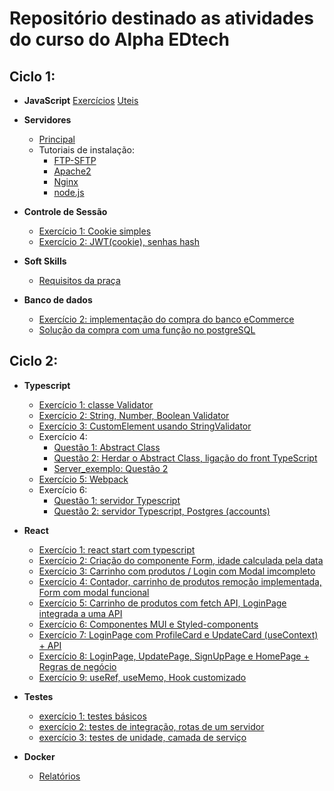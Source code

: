 # Repositório destinado as atividades do curso do Alpha EDtech

## Ciclo 1:
* **JavaScript**
  [Exercícios](https://github.com/rickEDU/AlphaED/tree/main/JS)
  [Uteis](https://github.com/rickEDU/AlphaED/blob/main/JS/uteis.ts)

 * **Servidores**
    * [Principal](https://github.com/rickEDU/AlphaED/tree/main/Servidores)
    * Tutoriais de instalação:
      * [FTP-SFTP](https://github.com/rickEDU/AlphaED/blob/main/Servidores/ftp-sftp.md)
      * [Apache2](https://github.com/rickEDU/AlphaED/blob/main/Servidores/apache.md)
      * [Nginx](https://github.com/rickEDU/AlphaED/blob/main/Servidores/nginx.md)
      * [node.js](https://github.com/rickEDU/AlphaED/blob/main/Servidores/nodejs.md)

  * **Controle de Sessão**
    * [Exercício 1: Cookie simples](https://github.com/rickEDU/AlphaED/tree/main/Controle%20de%20sess%C3%A3o/controleEx1_q2)
    * [Exercício 2: JWT(cookie), senhas hash](https://github.com/rickEDU/AlphaED/tree/main/Controle%20de%20sess%C3%A3o/controleEx2_q3)
  * **Soft Skills**
    * [Requisitos da praça](https://github.com/rickEDU/AlphaED/blob/main/soft_skills/requisitos.md)

* **Banco de dados**
  * [Exercício 2: implementação do compra do banco eCommerce](https://github.com/rickEDU/AlphaED/tree/main/Banco_de_dados/ex6_q2)
  * [Solução da compra com uma função no postgreSQL](https://github.com/rickEDU/AlphaED/blob/main/Banco_de_dados/ex6_q1.sql)

## Ciclo 2:
* **Typescript**
    * [Exercício 1: classe Validator](https://github.com/rickEDU/AlphaED/tree/main/Typescript/ex1)
    * [Exercício 2: String, Number, Boolean Validator](https://github.com/rickEDU/AlphaED/tree/main/Typescript/ex2)
    * [Exercício 3: CustomElement usando StringValidator](https://github.com/rickEDU/AlphaED/tree/main/Typescript/ex3)
    * Exercício 4:
      * [Questão 1: Abstract Class](https://github.com/rickEDU/AlphaED/tree/main/Typescript/ex4/q1)
      * [Questão 2: Herdar o Abstract Class, ligação do front TypeScript](https://github.com/rickEDU/AlphaED/tree/main/Typescript/ex4/q2)
      * [Server_exemplo: Questão 2](https://github.com/rickEDU/AlphaED/tree/main/Typescript/ex4/q2_server)
    * [Exercício 5: Webpack](https://github.com/rickEDU/AlphaED/tree/main/Typescript/ex5/q1)
    * Exercício 6:
      * [Questão 1: servidor Typescript](https://github.com/rickEDU/AlphaED/tree/main/Typescript/ex6/q1)
      * [Questão 2: servidor Typescript, Postgres (accounts)](https://github.com/rickEDU/AlphaED/tree/main/Typescript/ex6/q2)

* **React**
    * [Exercício 1: react start com typescript](https://github.com/rickEDU/AlphaED/tree/main/React/ex1/my-app)
    * [Exercício 2: Criação do componente Form, idade calculada pela data ](https://github.com/rickEDU/AlphaED/tree/main/React/ex2)
    * [Exercício 3: Carrinho com produtos / Login com Modal imcompleto](https://github.com/rickEDU/AlphaED/tree/main/React/ex3)
    * [Exercício 4: Contador, carrinho de produtos remoção implementada, Form com modal funcional](https://github.com/rickEDU/AlphaED/tree/main/React/ex4)
    * [Exercício 5: Carrinho de produtos com fetch API, LoginPage integrada a uma API](https://github.com/rickEDU/AlphaED/tree/main/React/ex5)
    * [Exercício 6: Componentes MUI e Styled-components](https://github.com/rickEDU/AlphaED/tree/main/React/ex6/q7)
    * [Exercício 7: LoginPage com ProfileCard e UpdateCard (useContext) + API](https://github.com/rickEDU/AlphaED/tree/main/React/ex7/q4)
    * [Exercício 8: LoginPage, UpdatePage, SignUpPage e HomePage + Regras de negócio](https://github.com/rickEDU/AlphaED/tree/main/React/ex8/q2)
    * [Exercício 9: useRef, useMemo, Hook customizado](https://github.com/rickEDU/AlphaED/tree/main/React/ex9)
* **Testes**
  * [exercício 1: testes básicos](https://github.com/rickEDU/AlphaED/tree/main/Testes/ex1)
  * [exercício 2: testes de integração, rotas de um servidor](https://github.com/rickEDU/AlphaED/tree/main/Testes/ex2)
  * [exercício 3: testes de unidade, camada de serviço](https://github.com/rickEDU/AlphaED/tree/main/Testes/ex3/discountopia_q3)
* **Docker**
  * [Relatórios](https://github.com/rickEDU/AlphaED/tree/main/Docker/relatorios)
